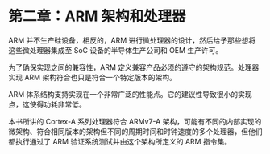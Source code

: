 # 第二章：ARM 架构和处理器

ARM 并不生产硅设备，相反的，ARM 进行微处理器的设计，然后给予那些想将这些微处理器集成至 SoC 设备的半导体生产公司和 OEM 生产许可。

为了确保实现之间的兼容性，ARM 定义兼容产品必须的遵守的架构规范。处理器实现 ARM 架构符合也只是符合一个特定版本的架构。

ARM 体系结构支持实现在一个非常广泛的性能点。它的建议性导致很小的实现点，这使得功耗非常低。

本书所讲的 Cortex-A 系列处理器符合 ARMv7-A 架构，可能有不同的内部实现的微架构、符合相同版本的架构但不同的周期时间和时钟速度的多个处理器，但他们都执行通过了 ARM 验证系统测试并由这个架构所定义的 ARM 指令集。



